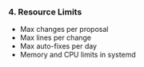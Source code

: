 ### 4. Resource Limits

- Max changes per proposal
- Max lines per change
- Max auto-fixes per day
- Memory and CPU limits in systemd
